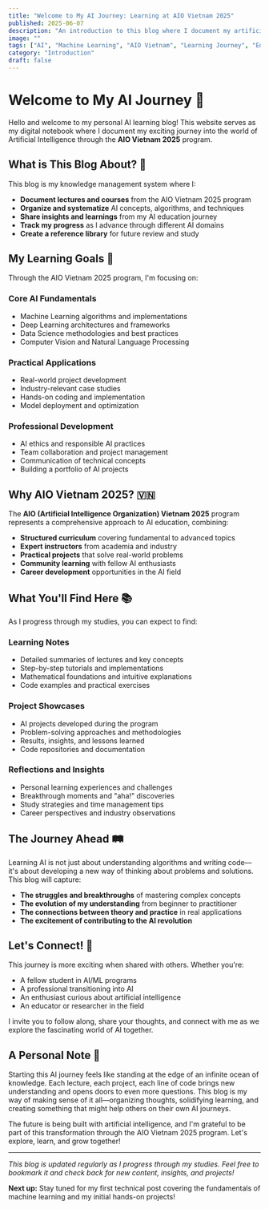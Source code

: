```yaml
---
title: "Welcome to My AI Journey: Learning at AIO Vietnam 2025"
published: 2025-06-07
description: "An introduction to this blog where I document my artificial intelligence learning journey at AIO Vietnam 2025, sharing knowledge, insights, and progress along the way."
image: ""
tags: ["AI", "Machine Learning", "AIO Vietnam", "Learning Journey", "Education"]
category: "Introduction"
draft: false
---
```


# Welcome to My AI Journey 🚀

Hello and welcome to my personal AI learning blog! This website serves as my digital notebook where I document my exciting journey into the world of Artificial Intelligence through the **AIO Vietnam 2025** program.

## What is This Blog About? 🤔

This blog is my knowledge management system where I:

- **Document lectures and courses** from the AIO Vietnam 2025 program
- **Organize and systematize** AI concepts, algorithms, and techniques  
- **Share insights and learnings** from my AI education journey
- **Track my progress** as I advance through different AI domains
- **Create a reference library** for future review and study

## My Learning Goals 🎯

Through the AIO Vietnam 2025 program, I'm focusing on:

### Core AI Fundamentals
- Machine Learning algorithms and implementations
- Deep Learning architectures and frameworks
- Data Science methodologies and best practices
- Computer Vision and Natural Language Processing

### Practical Applications
- Real-world project development
- Industry-relevant case studies
- Hands-on coding and implementation
- Model deployment and optimization

### Professional Development
- AI ethics and responsible AI practices
- Team collaboration and project management
- Communication of technical concepts
- Building a portfolio of AI projects

## Why AIO Vietnam 2025? 🇻🇳

The **AIO (Artificial Intelligence Organization) Vietnam 2025** program represents a comprehensive approach to AI education, combining:

- **Structured curriculum** covering fundamental to advanced topics
- **Expert instructors** from academia and industry
- **Practical projects** that solve real-world problems
- **Community learning** with fellow AI enthusiasts
- **Career development** opportunities in the AI field

## What You'll Find Here 📚

As I progress through my studies, you can expect to find:

### Learning Notes
- Detailed summaries of lectures and key concepts
- Step-by-step tutorials and implementations
- Mathematical foundations and intuitive explanations
- Code examples and practical exercises

### Project Showcases
- AI projects developed during the program
- Problem-solving approaches and methodologies
- Results, insights, and lessons learned
- Code repositories and documentation

### Reflections and Insights
- Personal learning experiences and challenges
- Breakthrough moments and "aha!" discoveries
- Study strategies and time management tips
- Career perspectives and industry observations

## The Journey Ahead 🛤️

Learning AI is not just about understanding algorithms and writing code—it's about developing a new way of thinking about problems and solutions. This blog will capture:

- **The struggles and breakthroughs** of mastering complex concepts
- **The evolution of my understanding** from beginner to practitioner
- **The connections between theory and practice** in real applications
- **The excitement of contributing to the AI revolution**

## Let's Connect! 🤝

This journey is more exciting when shared with others. Whether you're:

- A fellow student in AI/ML programs
- A professional transitioning into AI
- An enthusiast curious about artificial intelligence
- An educator or researcher in the field

I invite you to follow along, share your thoughts, and connect with me as we explore the fascinating world of AI together.

## A Personal Note 💭

Starting this AI journey feels like standing at the edge of an infinite ocean of knowledge. Each lecture, each project, each line of code brings new understanding and opens doors to even more questions. This blog is my way of making sense of it all—organizing thoughts, solidifying learning, and creating something that might help others on their own AI journeys.

The future is being built with artificial intelligence, and I'm grateful to be part of this transformation through the AIO Vietnam 2025 program. Let's explore, learn, and grow together!

---

*This blog is updated regularly as I progress through my studies. Feel free to bookmark it and check back for new content, insights, and projects!*

**Next up:** Stay tuned for my first technical post covering the fundamentals of machine learning and my initial hands-on projects! 